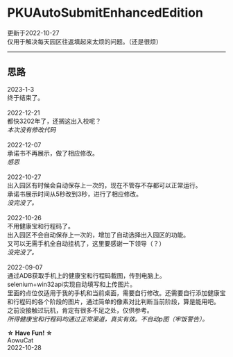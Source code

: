 # PKUAutoSubmitEnhancedEdition
更新于2022-10-27<br>
仅用于解决每天园区往返填起来太烦的问题。（还是很烦）<br>
***

## 思路
2023-1-3<br>
终于结束了。<br>
<br>
2022-12-21<br>
都快3202年了，还搁这出入校呢？<br>
*本次没有修改代码*<br>
<br>
2022-12-07<br>
承诺书不再展示，做了相应修改。<br>
*感恩*<br>
<br>
2022-10-27<br>
出入园区有时候会自动保存上一次的，现在不管存不存都可以正常运行。<br>
承诺书展示时间从5秒改到3秒，进行了相应修改。<br>
*没完没了。*<br>
<br>
2022-10-26<br>
不用健康宝和行程码了。<br>
出入园区不会自动保存上一次的，增加了自动选择出入园区的功能。<br>
又可以无需手机全自动挂机了，这里要感谢一下领导（？）<br>
*没完没了。*<br>
<br>
2022-09-07<br>
通过ADB获取手机上的健康宝和行程码截图，传到电脑上。<br>
selenium+win32api实现自动填写和上传图片。<br>
里面的点位仅适用于我的手机和当前桌面，需要自行修改。还需要自行添加健康宝和行程码的各个阶段的图片，通过简单的像素对比判断当前阶段，算是能用吧。<br>
之前没接触过玩机，肯定有很多不足之处，仅供参考。<br>
*所得健康宝和行程码均通过正常渠道，真实有效。不自动p图（牢饭警告）。*<br>

**☆ Have Fun! ☆** <br>
AowuCat<br>
2022-10-28<br>
